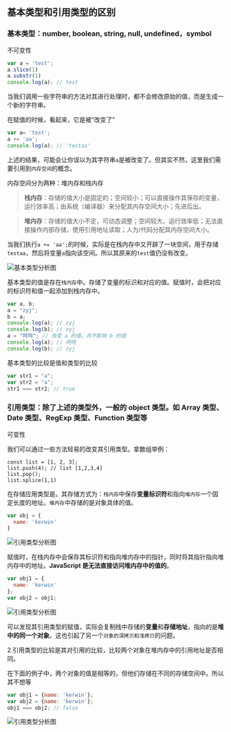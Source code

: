 ## 基本类型和引用类型的区别

### 基本类型：number, boolean, string, null, undefined，symbol

不可变性
```js
var a = 'test';
a.slice(1)
a.substr(1)
console.log(a); // test
```
当我们调用一些字符串的方法对其进行处理时，都不会修改原始的值，而是生成一个新的字符串。

在赋值的时候，看起来，它是被“改变了”
```js
var a= 'test';
a += 'aa';
console.log(a); // 'testaa'
```

上述的结果，可能会让你误以为其字符串`a`是被改变了。但其实不然，这里我们需要引用到`内存空间`的概念。

内存空间分为两种：堆内存和栈内存

> **栈内存**：存储的值大小是固定的；空间较小；可以直接操作其保存的变量，运行效率高；由系统（编译器）来分配其内存空间大小；先进后出。

> **堆内存**：存储的值大小不定，可动态调整；空间较大，运行效率低；无法直接操作内部存储，使用引用地址读取；人为/代码分配其内存空间大小。

当我们执行`a += 'aa';`的时候，实际是在栈内存中又开辟了一块空间，用于存储`testaa`，然后将变量`a`指向该空间。所以其原来的`test`值仍没有改变。

![基本类型分析图](https://raw.githubusercontent.com/kerwin-ly/Blog/master/assets/imgs/basic-stack.png)

基本类型的值是存在`栈内存`中。存储了变量的标识和对应的值。赋值时，会把对应的标识符和值一起添加到栈内存中。

```js
var a, b;
a = "zyj";
b = a;
console.log(a); // zyj
console.log(b); // zyj
a = "呵呵"; // 改变 a 的值，并不影响 b 的值
console.log(a); // 呵呵
console.log(b); // zyj
```

基本类型的比较是值和类型的比较

```js
var str1 = "a";
var str2 = "a";
str1 === str2; // true
```

### 引用类型：除了上述的类型外，一般的 object 类型。如 Array 类型、Date 类型、RegExp 类型、Function 类型等

可变性

我们可以通过一些方法轻易的改变其引用类型。拿数组举例：

```
const list = [1, 2, 3];
list.push(4); // list [1,2,3,4]
list.pop();
list.splice(1,1)
```

在存储应用类型是。其存储方式为：`栈内存`中保存**变量标识符**和指向`堆内存`一个固定长度的地址。`堆内存`中存储的是对象具体的值。

```js
var obj = {
  name: 'kerwin'
}
```
![引用类型分析图](https://raw.githubusercontent.com/kerwin-ly/Blog/master/assets/imgs/heap.png)

赋值时，在栈内存中会保存其标识符和指向堆内存中的指针，同时将其指针指向堆内存中的地址。**JavaScript 是无法直接访问堆内存中的值的**。

```js
var obj1 = {
  name: 'kerwin'
};
var obj2 = obj1;
```

![引用类型分析图](https://raw.githubusercontent.com/kerwin-ly/Blog/master/assets/imgs/heap2.png)

可以发现其引用类型的赋值，实际会复制栈中存储的**变量**和**存储地址**，指向的是**堆中的同一个对象**。这也引起了另一个`对象的深拷贝和浅拷贝`的问题。

2.引用类型的比较是其对引用的比较，比较两个对象在堆内存中的引用地址是否相同。

在下面的例子中，两个对象的值是相等的，但他们存储在不同的存储空间中。所以其不想等
```js
var obj1 = {name: 'kerwin'};
var obj2 = {name: 'kerwin'};
obj1 === obj2; // false
```
![引用类型分析图](https://raw.githubusercontent.com/kerwin-ly/Blog/master/assets/imgs/heap3.png)